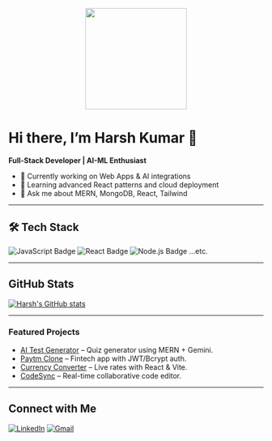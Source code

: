 <!-- Header with a banner GIF -->
<p align="center">
  <img src="https://media.giphy.com/media/YOUR_GIF_LINK.gif" width="200"/>
</p>

# Hi there, I’m Harsh Kumar 👋

**Full-Stack Developer | AI-ML Enthusiast**

- 🔭 Currently working on Web Apps & AI integrations  
- 🌱 Learning advanced React patterns and cloud deployment  
- 💬 Ask me about MERN, MongoDB, React, Tailwind

---

## 🛠 Tech Stack
![JavaScript Badge](https://img.shields.io/badge/-JavaScript-yellow)
![React Badge](https://img.shields.io/badge/-React-blue)
![Node.js Badge](https://img.shields.io/badge/-Node.js-green)
...etc.

---

##  GitHub Stats  
[![Harsh's GitHub stats](https://github-readme-stats.vercel.app/api?username=YOUR_USERNAME&show_icons=true&theme=radical)](https://github.com/YOUR_USERNAME)

---

###  Featured Projects
- [AI Test Generator](link) – Quiz generator using MERN + Gemini.
- [Paytm Clone](link) – Fintech app with JWT/Bcrypt auth.
- [Currency Converter](link) – Live rates with React & Vite.
- [CodeSync](link) – Real-time collaborative code editor.

---

##  Connect with Me
[![LinkedIn](https://img.shields.io/badge/LinkedIn-Connect-blue?logo=linkedin)](YOUR_LINKEDIN_URL)
[![Gmail](https://img.shields.io/badge/Gmail-email-red?logo=gmail)](mailto:your.email@example.com)

